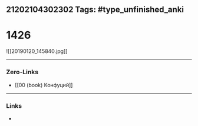 21202104302302
Tags: #type_unfinished_anki 
---
# 1426

![[20190120_145840.jpg]]

---
### Zero-Links
- [[00 (book) Конфуций]]
---
### Links
-